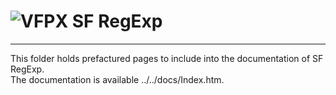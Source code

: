# ![](vfpx_mini.gif "VFPX") SF RegExp

---
This folder holds prefactured pages to include into the documentation of SF RegExp.   
The documentation is available ../../docs/Index.htm.